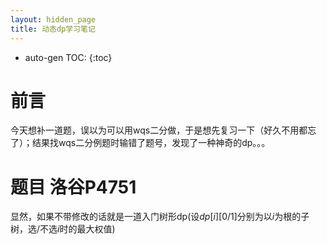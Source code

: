 ```yaml
---
layout: hidden_page
title: 动态dp学习笔记
---
```


* auto-gen TOC:
{:toc}
# 前言

今天想补一道题，误以为可以用wqs二分做，于是想先复习一下（好久不用都忘了）；结果找wqs二分例题时输错了题号，发现了一种神奇的dp。。。



# 题目 洛谷P4751

显然，如果不带修改的话就是一道入门树形dp(设$dp[i][0/1]$分别为以$i$为根的子树，选/不选$i$时的最大权值)

